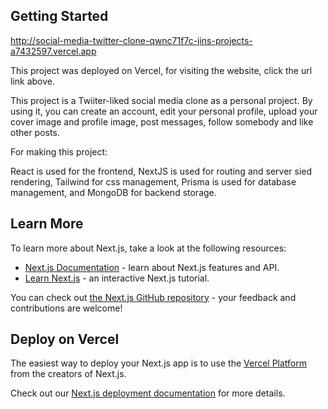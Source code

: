 
## Getting Started
http://social-media-twitter-clone-qwnc71f7c-jins-projects-a7432597.vercel.app

This project was deployed on Vercel, for visiting the website, click the url link above.

This project is a Twiiter-liked social media clone as a personal project. By using it, you can create an account, edit your personal profile, upload your cover image and profile image, post messages, follow somebody and like other posts.



For making this project:

React is used for the frontend, NextJS is used for routing and server sied rendering, Tailwind for css management, Prisma is used for database management, and MongoDB for backend storage.




## Learn More

To learn more about Next.js, take a look at the following resources:

- [Next.js Documentation](https://nextjs.org/docs) - learn about Next.js features and API.
- [Learn Next.js](https://nextjs.org/learn) - an interactive Next.js tutorial.

You can check out [the Next.js GitHub repository](https://github.com/vercel/next.js/) - your feedback and contributions are welcome!

## Deploy on Vercel

The easiest way to deploy your Next.js app is to use the [Vercel Platform](https://vercel.com/new?utm_medium=default-template&filter=next.js&utm_source=create-next-app&utm_campaign=create-next-app-readme) from the creators of Next.js.

Check out our [Next.js deployment documentation](https://nextjs.org/docs/deployment) for more details.
